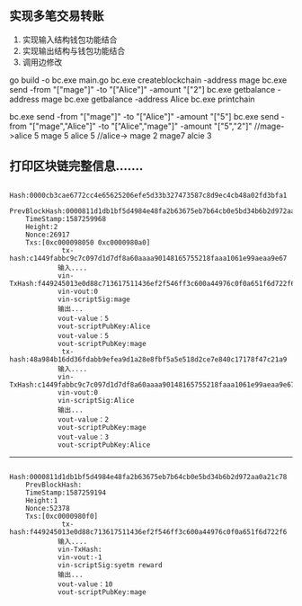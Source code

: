## 实现多笔交易转账
1. 实现输入结构钱包功能结合
2. 实现输出结构与钱包功能结合
3. 调用边修改


go build -o bc.exe main.go
bc.exe createblockchain -address mage 
bc.exe send -from "[\"mage\"]" -to "[\"Alice\"]" -amount "[\"2\"]
bc.exe getbalance -address mage 
bc.exe getbalance -address Alice
bc.exe printchain 



bc.exe send -from "[\"mage\"]" -to "[\"Alice\"]" -amount "[\"5\"]
bc.exe send -from "[\"mage\",\"Alice\"]" -to "[\"Alice\",\"mage\"]" -amount "[\"5\",\"2\"]"
//mage->alice 5 mage 5 alice 5
//alice-> mage 2 mage7 alcie 3


打印区块链完整信息.......
-----------------------------------
        Hash:0000cb3cae6772cc4e65625206efe5d33b327473587c8d9ec4cb48a02fd3bfa1
        PrevBlockHash:0000811d1db1bf5d4984e48fa2b63675eb7b64cb0e5bd34b6b2d972aa0a21c78
        TimeStamp:1587259968
        Height:2
        Nonce:26917
        Txs:[0xc000098050 0xc0000980a0]
                 tx-hash:c1449fabbc9c7c097d1d7df8a60aaaa90148165755218faaa1061e99aeaa9e67
                输入....
                vin-TxHash:f449245013e0d88c713617511436ef2f546ff3c600a44976c0f0a651f6d722f6
                vin-vout:0
                vin-scriptSig:mage
                输出...
                vout-value：5
                vout-scriptPubKey:Alice
                vout-value：5
                vout-scriptPubKey:mage
                 tx-hash:48a984b16dd36fdabb9efea9d1a28e8fbf5a5e518d2ce7e840c17178f47c21a9
                输入....
                vin-TxHash:c1449fabbc9c7c097d1d7df8a60aaaa90148165755218faaa1061e99aeaa9e67
                vin-vout:0
                vin-scriptSig:Alice
                输出...
                vout-value：2
                vout-scriptPubKey:mage
                vout-value：3
                vout-scriptPubKey:Alice
-----------------------------------
        Hash:0000811d1db1bf5d4984e48fa2b63675eb7b64cb0e5bd34b6b2d972aa0a21c78
        PrevBlockHash:
        TimeStamp:1587259194
        Height:1
        Nonce:52378
        Txs:[0xc0000980f0]
                 tx-hash:f449245013e0d88c713617511436ef2f546ff3c600a44976c0f0a651f6d722f6
                输入....
                vin-TxHash:
                vin-vout:-1
                vin-scriptSig:syetm reward
                输出...
                vout-value：10
                vout-scriptPubKey:mage

